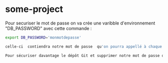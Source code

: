 # some-project


Pour securiser le mot de passe on va crée une varibble d'environnement "DB_PASSWORD" avec cette commande :
```bash
export DB_PASSWORD='monmotdepasse' 

celle-ci  contiendra notre mot de passe  qu'on pourra appellé à chaque fois que l'on veut se connecter à notre base de données avec la commande suivante : "process.env.DB_PASSWORD".

Pour sécuriser davantage le dépôt Git et supprimer notre mot de passe de l'historique des commits, on utilise la commande  git filter-branch


